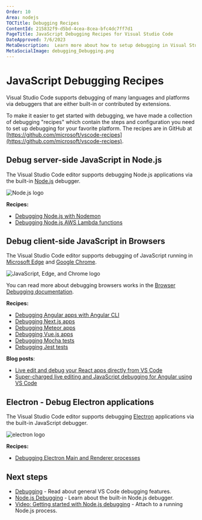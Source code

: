 ```yaml
---
Order: 10
Area: nodejs
TOCTitle: Debugging Recipes
ContentId: 215832f9-d5bd-4cea-8cea-bfc4dc7ff7d1
PageTitle: JavaScript Debugging Recipes for Visual Studio Code
DateApproved: 7/6/2023
MetaDescription:  Learn more about how to setup debugging in Visual Studio Code with debugging recipes
MetaSocialImage: debugging_Debugging.png
---
```

# JavaScript Debugging Recipes

Visual Studio Code supports debugging of many languages and platforms via debuggers that are either built-in or contributed by extensions.

To make it easier to get started with debugging, we have made a collection of debugging "recipes" which contain the steps and configuration you need to set up debugging for your favorite platform. The recipes are in GitHub at [https://github.com/microsoft/vscode-recipes](https://github.com/microsoft/vscode-recipes).

## Debug server-side JavaScript in Node.js

The Visual Studio Code editor supports debugging Node.js applications via the built-in [Node.js](https://nodejs.org/) debugger.

![Node.js logo](images/recipes/nodejs.png)

**Recipes:**

* [Debugging Node.js with Nodemon](https://github.com/microsoft/vscode-recipes/tree/main/nodemon)
* [Debugging Node.js AWS Lambda functions](https://github.com/microsoft/vscode-recipes/tree/main/debugging-lambda-functions)

## Debug client-side JavaScript in Browsers

The Visual Studio Code editor supports debugging of JavaScript running in [Microsoft Edge](https://www.microsoft.com/edge) and [Google Chrome](https://www.google.com/chrome/).

![JavaScript, Edge, and Chrome logo](images/recipes/browsers.png)

You can read more about debugging browsers works in the [Browser Debugging documentation](/docs/nodejs/browser-debugging.md).

**Recipes:**

* [Debugging Angular apps with Angular CLI](https://github.com/microsoft/vscode-recipes/tree/main/Angular-CLI)
* [Debugging Next.js apps](https://github.com/microsoft/vscode-recipes/tree/main/Next-js)
* [Debugging Meteor apps](https://github.com/microsoft/vscode-recipes/tree/main/meteor)
* [Debugging Vue.js apps](https://github.com/microsoft/vscode-recipes/tree/main/vuejs-cli)
* [Debugging Mocha tests](https://github.com/microsoft/vscode-recipes/tree/main/debugging-mocha-tests)
* [Debugging Jest tests](https://github.com/microsoft/vscode-recipes/tree/main/debugging-jest-tests)

**Blog posts**:

* [Live edit and debug your React apps directly from VS Code](https://medium.com/@auchenberg/live-edit-and-debug-your-react-apps-directly-from-vs-code-without-leaving-the-editor-3da489ed905f)
* [Super-charged live editing and JavaScript debugging for Angular using VS Code](https://medium.com/@auchenberg/super-charged-live-editing-and-javascript-debugging-for-angular-using-visual-studio-code-c29da251ec71)

## Electron - Debug Electron applications

The Visual Studio Code editor supports debugging [Electron](https://www.electronjs.org) applications via the built-in JavaScript debugger.

![electron logo](images/recipes/electron.png)

**Recipes:**

* [Debugging Electron Main and Renderer processes](https://github.com/microsoft/vscode-recipes/tree/main/Electron)

## Next steps

* [Debugging](/docs/editor/debugging.md) - Read about general VS Code debugging features.
* [Node.js Debugging](/docs/nodejs/nodejs-debugging.md) - Learn about the built-in Node.js debugger.
* [Video: Getting started with Node.js debugging](https://www.youtube.com/watch?v=2oFKNL7vYV8) - Attach to a running Node.js process.
